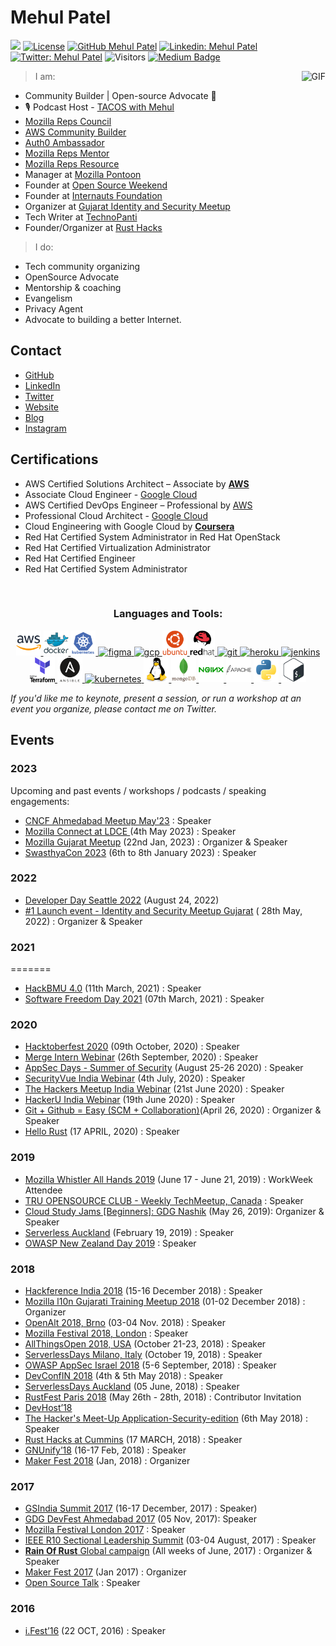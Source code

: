 # Mehul Patel

[![](https://img.shields.io/badge/Mehul-Patel-brightgreen.svg?colorB=00ff00)](https://www.nomadicmehul.com)
[![License](https://img.shields.io/badge/License-Apache%202.0-blue.svg)](https://opensource.org/licenses/Apache-2.0)
[![GitHub Mehul Patel](https://img.shields.io/github/followers/nomadicmehul?label=follow&style=social)](https://github.com/nomadicmehul)
[![Linkedin: Mehul Patel](https://img.shields.io/badge/-Mehul%20Patel-blue?style=flat-square&logo=Linkedin&logoColor=white&link=https://www.linkedin.com/in/nomadicmehul/)](https://www.linkedin.com/in/nomadicmehul/)
[![Twitter: Mehul Patel](https://img.shields.io/twitter/follow/nomadicmehul?style=social)](https://twitter.com/nomadicmehul)
![Visitors](https://visitor-badge.glitch.me/badge?page_id=ankitatripathi&left_color=gray&right_color=blue)
[![Medium Badge](https://img.shields.io/badge/-@Mehul%20Patel-black?style=flat-square&labelColor=000000&logo=Medium&link=https://medium.com/@nomadicmehul)](https://medium.com/@nomadicmehul)

<img align="right" alt="GIF" src="https://media.giphy.com/media/13HgwGsXF0aiGY/giphy.gif" />

> I am:

- Community Builder | Open-source Advocate 🥑
- 🎙️ Podcast Host - [TACOS with Mehul](https://www.youtube.com/playlist?list=PL7m7kHJFCVjXKK9jeyWwroPYsvNUaPqCH)
- [Mozilla Reps Council](https://www.mozilla.org/en-US/about/leadership/reps-council/) 
- [AWS Community Builder ](https://aws.amazon.com/developer/community/community-builders/community-builders-directory/?cb-cards.sort-by=item.additionalFields.cbName&cb-cards.sort-order=asc&awsf.builder-category=*all&awsf.location=*all&awsf.year=*all&cb-cards.q=mehul&cb-cards.q_operator=AND)
- [Auth0 Ambassador](https://auth0.com/ambassador-program/ambassadors#Mehul%20Patel)
- [Mozilla Reps Mentor](https://community.mozilla.org/de/groups/mozilla-reps-mentors/)
- [Mozilla Reps Resource](https://community.mozilla.org/de/groups/mozilla-reps-resources/)
- Manager at [Mozilla Pontoon](https://pontoon.mozilla.org/gu-IN/)
- Founder at [Open Source Weekend](https://twitter.com/OSWeekend)
- Founder at [Internauts Foundation](https://twitter.com/Internautsorg)
- Organizer at [Gujarat Identity and Security Meetup](https://www.meetup.com/gujarat-identity-and-security-meetup/)
- Tech Writer at [TechnoPanti](medium.com/technopanti)
- Founder/Organizer at [Rust Hacks](https://twitter.com/rusthack)

> I do:

* Tech community organizing
* OpenSource Advocate
* Mentorship & coaching
* Evangelism
* Privacy Agent
* Advocate to building a better Internet.

## Contact

* [GitHub](https://github.com/nomadicmehul/)
* [LinkedIn](https://www.linkedin.com/in/nomadicmehul)
* [Twitter](https://twitter.com/nomadicmehul)
* [Website](http://www.nomadicmehul.com/)
* [Blog](https://medium.com/@nomadicmehul)
* [Instagram](https://www.instagram.com/nomadicmehul/)

##  Certifications 

* AWS Certified Solutions Architect – Associate by [**AWS**](https://www.youracclaim.com/badges/4a4407fe-af92-4c80-8f9f-4d7651cab08f)
* Associate Cloud Engineer - [Google Cloud](https://www.credential.net/70b9d3cd-e34d-4c7a-b300-c5aaa8f9e4fd)
* AWS Certified DevOps Engineer – Professional by [AWS](https://www.youracclaim.com/badges/357c9da9-bbab-4c42-b04d-bb37cd2bf0ca)
* Professional Cloud Architect - [Google Cloud](https://www.credential.net/8e95aac7-5990-47d6-a784-fa189dbe7647#gs.br7tu1)
* Cloud Engineering with Google Cloud by [**Coursera**](https://www.coursera.org/account/accomplishments/specialization/certificate/59PG6RVRYURV)
* Red Hat Certified System Administrator in Red Hat OpenStack
* Red Hat Certified Virtualization Administrator
* Red Hat Certified Engineer
* Red Hat Certified System Administrator

<br />

<h3 align="center">Languages and Tools:</h3>
<p align="center"> <a href="https://aws.amazon.com" target="_blank" rel="noreferrer"> <img src="https://raw.githubusercontent.com/devicons/devicon/master/icons/amazonwebservices/amazonwebservices-original-wordmark.svg" alt="aws" width="40" height="40"/> </a> 
<a href="https://www.docker.com/" target="_blank" rel="noreferrer"> <img src="https://raw.githubusercontent.com/devicons/devicon/master/icons/docker/docker-original-wordmark.svg" alt="docker" width="40" height="40"/> </a> 
<a href="https://kubernetes.io/" target="_blank" rel="noreferrer"> <img src="https://raw.githubusercontent.com/devicons/devicon/1119b9f84c0290e0f0b38982099a2bd027a48bf1/icons/kubernetes/kubernetes-plain-wordmark.svg" alt="kubernetes" width="40" height="40"/> </a> 
<a href="https://www.figma.com/" target="_blank" rel="noreferrer"><img src="https://www.vectorlogo.zone/logos/figma/figma-icon.svg" alt="figma" width="40" height="40"/> 
</a> <a href="https://cloud.google.com" target="_blank" rel="noreferrer"> <img src="https://www.vectorlogo.zone/logos/google_cloud/google_cloud-icon.svg" alt="gcp" width="40" height="40"/> </a> 
</a>
<a href="https://ubuntu.com" target="_blank" rel="noreferrer"> <img src="https://raw.githubusercontent.com/devicons/devicon/1119b9f84c0290e0f0b38982099a2bd027a48bf1/icons/ubuntu/ubuntu-plain-wordmark.svg" alt="ubuntu" width="40" height="40"/> </a> 
<a href="https://www.redhat.com/en/" target="_blank" rel="noreferrer"> <img src="https://raw.githubusercontent.com/devicons/devicon/1119b9f84c0290e0f0b38982099a2bd027a48bf1/icons/redhat/redhat-original-wordmark.svg" alt="redhat" width="40" height="40"/> </a> 
<a href="https://git-scm.com/" target="_blank" rel="noreferrer"> <img src="https://www.vectorlogo.zone/logos/git-scm/git-scm-icon.svg" alt="git" width="40" height="40"/> </a> 
<a href="https://heroku.com" target="_blank" rel="noreferrer"> <img src="https://www.vectorlogo.zone/logos/heroku/heroku-icon.svg" alt="heroku" width="40" height="40"/> </a> 
<a href="https://www.jenkins.io" target="_blank" rel="noreferrer"> <img src="https://www.vectorlogo.zone/logos/jenkins/jenkins-icon.svg" alt="jenkins" width="40" height="40"/> </a> 
<a href="https://www.terraform.io/" target="_blank" rel="noreferrer"> <img src="https://raw.githubusercontent.com/devicons/devicon/1119b9f84c0290e0f0b38982099a2bd027a48bf1/icons/terraform/terraform-original-wordmark.svg" alt="Terraform" width="40" height="40"/> </a> 
<a href="https://www.ansible.com/" target="_blank" rel="noreferrer"> <img src="https://raw.githubusercontent.com/devicons/devicon/1119b9f84c0290e0f0b38982099a2bd027a48bf1/icons/ansible/ansible-original-wordmark.svg" alt="ansible" width="40" height="40"/> </a> 
<a href="https://kubernetes.io" target="_blank" rel="noreferrer"> <img src="https://www.vectorlogo.zone/logos/kubernetes/kubernetes-icon.svg" alt="kubernetes" width="40" height="40"/> </a> 
<a href="https://www.linux.org/" target="_blank" rel="noreferrer"> <img src="https://raw.githubusercontent.com/devicons/devicon/master/icons/linux/linux-original.svg" alt="linux" width="40" height="40"/> </a> <a href="https://www.mongodb.com/" target="_blank" rel="noreferrer"> <img src="https://raw.githubusercontent.com/devicons/devicon/master/icons/mongodb/mongodb-original-wordmark.svg" alt="mongodb" width="40" height="40"/> </a> 
<a href="https://www.nginx.com" target="_blank" rel="noreferrer"> <img src="https://raw.githubusercontent.com/devicons/devicon/master/icons/nginx/nginx-original.svg" alt="nginx" width="40" height="40"/> </a> 
<a href="https://httpd.apache.org/git" target="_blank" rel="noreferrer"> <img src="https://raw.githubusercontent.com/devicons/devicon/1119b9f84c0290e0f0b38982099a2bd027a48bf1/icons/apache/apache-line-wordmark.svg" alt="apache" width="40" height="40"/> </a> 
<a href="https://www.python.org" target="_blank" rel="noreferrer"> <img src="https://raw.githubusercontent.com/devicons/devicon/master/icons/python/python-original.svg" alt="python" width="40" height="40"/> </a>
<a href="https://www.gnu.org/software/bash/" target="_blank" rel="noreferrer"> <img src="https://raw.githubusercontent.com/devicons/devicon/1119b9f84c0290e0f0b38982099a2bd027a48bf1/icons/bash/bash-original.svg" alt="Bash" width="40" height="40"/> </a> </p>

_If you'd like me to keynote, present a session, or run a workshop at an event you organize, please contact me on Twitter._


## Events


### 2023

Upcoming and past events / workshops / podcasts / speaking engagements:

* [CNCF Ahmedabad Meetup May'23](https://github.com/nomadicmehul/CNCF-Ahm-Meetup-May-23) : Speaker 
* [Mozilla Connect at LDCE ](https://www.linkedin.com/feed/update/urn:li:activity:7059404168096063491/) (4th May 2023) : Speaker
* [Mozilla Gujarat Meetup](https://community.mozilla.org/en/events/mozilla-gujarat-reborn/) (22nd Jan, 2023) : Organizer & Speaker 
* [SwasthyaCon 2023](https://github.com/nomadicmehul/SwasthyaCon-2023) (6th to 8th January 2023) : Speaker

### 2022

* [Developer Day Seattle 2022](https://regionalevents.okta.com/DeveloperDaySeattle2022) (August 24, 2022)
* [#1 Launch event - Identity and Security Meetup Gujarat](https://www.meetup.com/gujarat-identity-and-security-meetup/events/286053128/) ( 28th May, 2022) : Organizer & Speaker 

### 2021

=======
* [HackBMU 4.0](https://github.com/nomadicmehul/HackBMU-4.0) (11th March, 2021) : Speaker
* [Software Freedom Day 2021](https://github.com/nomadicmehul/software-freedom-day-2021) (07th March, 2021) : Speaker


### 2020

* [Hacktoberfest 2020](https://github.com/nomadicmehul/Hacktoberfest-2020) (09th October, 2020) : Speaker
* [Merge Intern Webinar](https://github.com/nomadicmehul/Merge-Intern-Webinar) (26th September, 2020) : Speaker
* [AppSec Days - Summer of Security](https://github.com/nomadicmehul/AppSec-Days-Summer-of-Security) (August 25-26 2020) : Speaker
* [SecurityVue India Webinar](https://github.com/nomadicmehul/SecurityVue-India-Webinar) (4th July, 2020) : Speaker
* [The Hackers Meetup India Webinar](https://github.com/nomadicmehul/The-Hackers-Meetup-India-Webinar) (21st June 2020) : Speaker
* [HackerU India Webinar](https://github.com/nomadicmehul/HackerU-India-Webinar) (19th June 2020) : Speaker
* [Git + Github = Easy (SCM + Collaboration)](https://www.meetup.com/GDG-Nashik/events/270224329/)(April 26, 2020) : Organizer & Speaker
* [Hello Rust](https://github.com/nomadicmehul/Hello-Rust) (17 APRIL, 2020) : Speaker

### 2019


* [Mozilla Whistler All Hands 2019](https://wiki.mozilla.org/All_Hands/Whistler2019) (June 17 - June 21, 2019) : WorkWeek Attendee 
* [TRU OPENSOURCE CLUB - Weekly TechMeetup, Canada](https://trusu.ca/club/open-source-club/git) : Speaker 
* [Cloud Study Jams [Beginners]: GDG Nashik](https://www.meetup.com/GDG-Nashik/events/260845707/) (May 26, 2019): Organizer & Speaker
* [Serverless Auckland](https://www.meetup.com/Serverless-Auckland/events/258553321/) (February 19, 2019) : Speaker
* [OWASP New Zealand Day 2019](https://github.com/nomadicmehul/OWASP-New-Zealand-Day-2019) : Speaker

### 2018

* [Hackference India 2018](https://hackference.in/) (15-16 December 2018) : Speaker
* [Mozilla l10n Gujarati Training Meetup 2018](https://reps.mozilla.org/e/mozilla-l10n-gujarati-training-meetup-2018/) (01-02 December 2018) : Organizer
* [OpenAlt 2018, Brno](https://www.openalt.cz/2018/) (03-04 Nov. 2018) : Speaker 
* [Mozilla Festival 2018, London](https://mozillafestival.org/) : Speaker 
* [AllThingsOpen 2018, USA](https://www.allthingsopen.org/) (October 21-23, 2018) : Speaker
* [ServerlessDays Milano, Italy](https://milan.serverlessdays.io/) (October 19, 2018) : Speaker
* [OWASP AppSec Israel 2018](https://2018.appsecil.org/) (5-6 September, 2018) : Speaker
* [DevConfIN 2018](https://devconf.info/in) (4th & 5th May 2018) : Speaker
* [ServerlessDays Auckland](https://serverless.org.nz) (05 June, 2018) : Speaker
* [RustFest Paris 2018](https://paris.rustfest.eu/) (May 26th - 28th, 2018) : Contributor Invitation
* [DevHost’18](https://github.com/nomadicmehul/DevHost18)
* [The Hacker's Meet-Up Application-Security-edition](https://github.com/nomadicmehul/The-Hackers-Meetup-Application-Security-edition) (6th May 2018) : Speaker
* [Rust Hacks at Cummins](https://github.com/nomadicmehul/Rust-Hacks-at-Cummins) (17 MARCH, 2018) : Speaker
* [GNUnify’18](https://github.com/nomadicmehul/GNUnify-2018) (16-17 Feb, 2018) : Speaker
* [Maker Fest 2018](https://medium.com/@nomadicmehul/maker-fest-2018-757736de866b) (Jan, 2018) : Organizer

### 2017

* [GSIndia Summit 2017](https://medium.com/@nomadicmehul/gsindia-summit-2017-b82c1c1dc128) (16-17 December, 2017) : Speaker)
* [GDG DevFest Ahmedabad 2017](https://medium.com/@nomadicmehul/google-devfest-ahmedabad-2017-d3a4d0c63cfc) (05 Nov, 2017): Speaker 
* [Mozilla Festival London 2017](https://mozillafestival.org) : Speaker 
* [IEEE R10 Sectional Leadership Summit](https://medium.com/@nomadicmehul/mozconnect-with-ieee-r10-sectional-leadership-summit-8f91e72f2824) (03-04 August, 2017) : Speaker 
* [**Rain Of Rust** Global campaign](https://medium.com/@nomadicmehul/rain-of-rust-how-we-did-it-53a571ce2c35) (All weeks of June, 2017) : Organizer & Speaker
* [Maker Fest 2017](https://blog.mozillaindia.org/1761) (Jan 2017) : Organizer
* [Open Source Talk](https://medium.com/@nomadicmehul/why-open-source-8791673cb5d7) : Speaker 

### 2016


* [i.Fest’16](http://www.rowdymehul.com/mozilla/mozconnect-with-ifest16/) (22 OCT, 2016) : Speaker 
